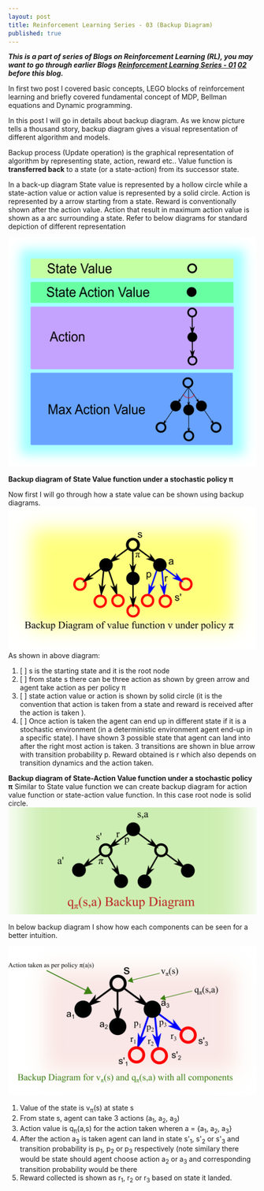 ```yaml
---
layout: post
title: Reinforcement Learning Series - 03 (Backup Diagram)
published: true
---
```


_**This is a part of series of Blogs on Reinforcement Learning (RL), you may want to go through earlier Blogs [Reinforcement Learning Series - 01](https://baijayantaroy.github.io/baijayantaroy.github.io/Reinforcement_Learning_Series_01/)
[02](https://baijayantaroy.github.io/baijayantaroy.github.io/Reinforcement_Learning_Series_02/)
before this blog.**_

In first two post I covered basic concepts, LEGO blocks of reinforcement learning and briefly covered fundamental concept of MDP, Bellman equations and Dynamic programming.

In this post I will go in details about backup diagram. As we know picture tells a thousand story, backup diagram gives a visual representation of different algorithm and models. 

Backup process (Update operation) is the graphical representation of algorithm by representing state, action, reward etc.. Value function is **transferred back** to a state (or a state-action) from its successor state.

In a back-up diagram State value is represented by a hollow circle while a state-action value or action value is represented by a solid circle. Action is represented by a arrow starting from a state. Reward is conventionally shown after the action value. Action that result in maximum action value is shown as a arc surrounding a state. Refer to below diagrams for standard depiction of different representation

![Backup Diagram Notation](/images/backup1.png "Backup Diagram Notation")

**Backup diagram of State Value function under a stochastic policy π**

Now first I will go through how a state value can be shown using backup diagrams.
![Backup Diagram State Value](/images/backup2.png "Backup Diagram State value")
As shown in above diagram:
  1. [ ] s is the starting state and it is the root node
  2. [ ] from state s there can be three action as shown by green arrow and agent take action as per policy π
  3. [ ] state action value or action is shown by solid circle (it is the convention that action is taken from a state and reward is received after the action is taken ).
  4. [ ] Once action is taken the agent can end up in different state if it is a stochastic environment (in a deterministic environment agent end-up in a specific state). I have shown 3 possible state that agent can land into after the right most action is taken. 3 transitions are shown in blue arrow with transition probability p. Reward obtained is r which also depends on transition dynamics and the action taken.

**Backup diagram of State-Action Value function under a stochastic policy π**
Similar to State value function we can create backup diagram for action value function or state-action value function. In this case root node is solid circle.
![Backup Diagram Action Value](/images/backup4.png "Backup Diagram Action value")

In below backup diagram I show how each components can be seen for a better intuition.

![Backup Diagram Complete](/images/backup3.png "Backup Diagram Complete")

  1) Value of the state is v<sub>π</sub>(s) at state s
  2) From state s, agent can take 3 actions (a<sub>1</sub>, a<sub>2</sub>, a<sub>3</sub>)
  3) Action value is q<sub>π</sub>(a,s) for the action taken wheren a = {a<sub>1</sub>, a<sub>2</sub>, a<sub>3</sub>}
  4) After the action a<sub>3</sub> is taken agent can land in state s'<sub>1</sub>, s'<sub>2</sub> or s'<sub>3</sub> and transition probability is p<sub>1</sub>, p<sub>2</sub> or p<sub>3</sub> respectively (note similary there would be state should agent choose action a<sub>2</sub> or a<sub>3</sub> and corresponding transition probability would be there
  5) Reward collected is shown as r<sub>1</sub>, r<sub>2</sub> or r<sub>3</sub> based on state it landed.
  
